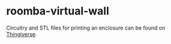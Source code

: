 # roomba-virtual-wall

Circuitry and STL files for printing an enclosure can be found on [Thingiverse](https://www.thingiverse.com/thing:3104027).
